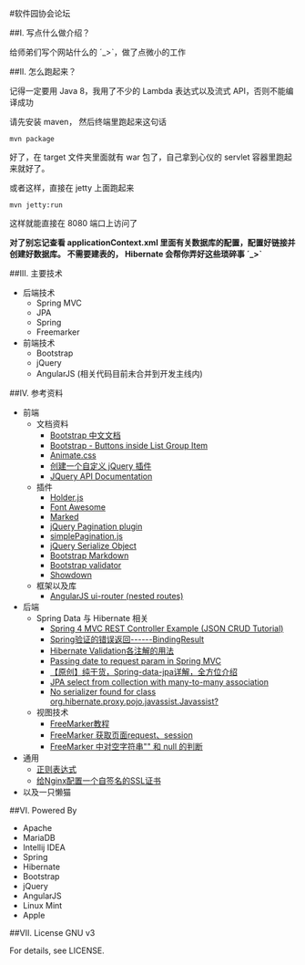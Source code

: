 #软件园协会论坛

##I. 写点什么做介绍？

给师弟们写个网站什么的 ˊ_>ˋ，做了点微小的工作

##II. 怎么跑起来？

记得一定要用 Java 8，我用了不少的 Lambda 表达式以及流式 API，否则不能编译成功

请先安装 maven， 然后终端里跑起来这句话

    mvn package

好了，在 target 文件夹里面就有 war 包了，自己拿到心仪的 servlet 容器里跑起来就好了。

或者这样，直接在 jetty 上面跑起来

    mvn jetty:run

这样就能直接在 8080 端口上访问了

**对了别忘记查看 applicationContext.xml 里面有关数据库的配置，配置好链接并创建好数据库。
不需要建表的， Hibernate 会帮你弄好这些琐碎事 ˊ_>ˋ**

##III. 主要技术

- 后端技术
    - Spring MVC
    - JPA
    - Spring
    - Freemarker
- 前端技术
    - Bootstrap
    - jQuery
    - AngularJS (相关代码目前未合并到开发主线内)

##IV. 参考资料

- 前端
    - 文档资料
        - [Bootstrap 中文文档](http://v3.bootcss.com/)
        - [Bootstrap - Buttons inside List Group Item](http://stackoverflow.com/questions/38373842/bootstrap-buttons-inside-list-group-item) 
        - [Animate.css](https://daneden.github.io/animate.css/)
        - [创建一个自定义 jQuery 插件](https://www.ibm.com/developerworks/cn/web/wa-jqplugin/)    
        - [JQuery API Documentation](https://api.jquery.com)
    - 插件
        - [Holder.js](http://holderjs.com/)
        - [Font Awesome](http://fontawesome.io/)
        - [Marked](https://github.com/chjj/marked)
        - [jQuery Pagination plugin](https://esimakin.github.io/twbs-pagination/)
        - [simplePagination.js](http://flaviusmatis.github.io/simplePagination.js/)
        - [jQuery Serialize Object](https://github.com/macek/jquery-serialize-object)
        - [Bootstrap Markdown](http://www.codingdrama.com/bootstrap-markdown/)
        - [Bootstrap validator](http://1000hz.github.io/bootstrap-validator/)
        - [Showdown](https://github.com/showdownjs/showdown)
    - 框架以及库
        - [AngularJS ui-router (nested routes)](https://www.codeproject.com/articles/842880/angularjs-ui-router-nested-routes)
- 后端
    - Spring Data 与 Hibernate 相关
        - [Spring 4 MVC REST Controller Example (JSON CRUD Tutorial)](http://viralpatel.net/blogs/spring-4-mvc-rest-example-json/)
        - [Spring验证的错误返回------BindingResult](http://zyjustin9.iteye.com/blog/2002606)
        - [Hibernate Validation各注解的用法](http://tcrct.iteye.com/blog/1329823)
        - [Passing date to request param in Spring MVC](http://stackoverflow.com/questions/14766818/passing-date-to-request-param-in-spring-mvc)
        - [【原创】纯干货，Spring-data-jpa详解，全方位介绍](http://www.cnblogs.com/dreamroute/p/5173896.html)
        - [JPA select from collection with many-to-many association](http://stackoverflow.com/questions/15153877/jpa-select-from-collection-with-many-to-many-association)
        - [No serializer found for class org.hibernate.proxy.pojo.javassist.Javassist?](http://stackoverflow.com/questions/24994440/no-serializer-found-for-class-org-hibernate-proxy-pojo-javassist-javassist)
    - 视图技术
        - [FreeMarker教程](http://relive123-yahoo-com-cn.iteye.com/blog/818013)
        - [FreeMarker 获取页面request、session](http://blog.csdn.net/feiyu8607/article/details/6557159)
        - [FreeMarker 中对空字符串"" 和 null 的判断](http://www.liuqianfei.com/article/87f8317eb7ee4d3f80cd41e64d4e6240)
- 通用
    - [正则表达式](https://zh.wikipedia.org/wiki/%E6%AD%A3%E5%88%99%E8%A1%A8%E8%BE%BE%E5%BC%8F)
    - [给Nginx配置一个自签名的SSL证书](http://www.liaoxuefeng.com/article/0014189023237367e8d42829de24b6eaf893ca47df4fb5e000)
- 以及一只懒猫

##VI. Powered By

- Apache
- MariaDB
- Intellij IDEA
- Spring
- Hibernate
- Bootstrap
- jQuery
- AngularJS
- Linux Mint
- Apple

##VII. License 
GNU v3

For details, see LICENSE.